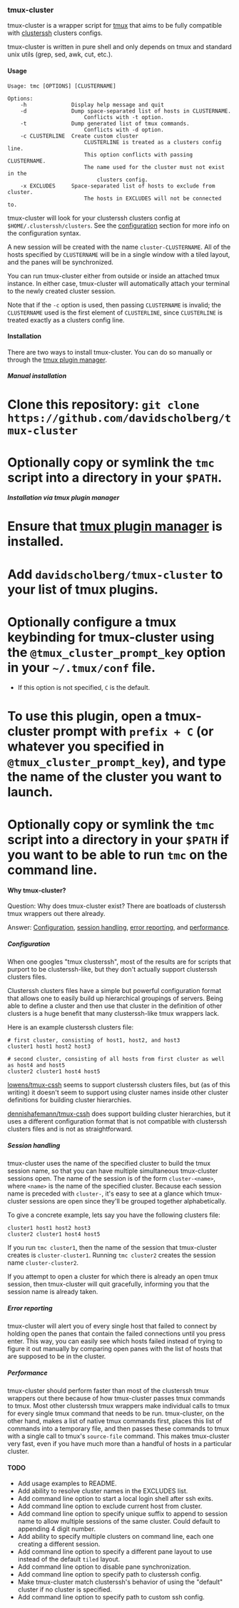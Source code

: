 ### tmux-cluster

tmux-cluster is a wrapper script for [tmux](http://tmux.sourceforge.net/) that aims to be fully compatible with [clusterssh](https://github.com/duncs/clusterssh) clusters configs.

tmux-cluster is written in pure shell and only depends on tmux and standard unix utils (grep, sed, awk, cut, etc.).

#### Usage

```
Usage: tmc [OPTIONS] [CLUSTERNAME]

Options:
    -h              Display help message and quit
    -d              Dump space-separated list of hosts in CLUSTERNAME.
                        Conflicts with -t option.
    -t              Dump generated list of tmux commands.
                        Conflicts with -d option.
    -c CLUSTERLINE  Create custom cluster
                        CLUSTERLINE is treated as a clusters config line.
                        This option conflicts with passing CLUSTERNAME.
                        The name used for the cluster must not exist in the
                            clusters config.
    -x EXCLUDES     Space-separated list of hosts to exclude from cluster.
                        The hosts in EXCLUDES will not be connected to.
```

tmux-cluster will look for your clusterssh clusters config at `$HOME/.clusterssh/clusters`. See the [configuration](#configuration) section for more info on the configuration syntax.

A new session will be created with the name `cluster-CLUSTERNAME`. All of the hosts specified by `CLUSTERNAME` will be in a single window with a tiled layout, and the panes will be synchronized.

You can run tmux-cluster either from outside or inside an attached tmux instance. In either case, tmux-cluster will automatically attach your terminal to the newly created cluster session.

Note that if the `-c` option is used, then passing `CLUSTERNAME` is invalid; the `CLUSTERNAME` used is the first element of `CLUSTERLINE`, since `CLUSTERLINE` is treated exactly as a clusters config line.

#### Installation

There are two ways to install tmux-cluster. You can do so manually or through the [tmux plugin manager](https://github.com/tmux-plugins/tpm).

##### Manual installation

# Clone this repository: `git clone https://github.com/davidscholberg/tmux-cluster`
# Optionally copy or symlink the `tmc` script into a directory in your `$PATH`.

##### Installation via tmux plugin manager

# Ensure that [tmux plugin manager](https://github.com/tmux-plugins/tpm) is installed.
# Add `davidscholberg/tmux-cluster` to your list of tmux plugins.
# Optionally configure a tmux keybinding for tmux-cluster using the `@tmux_cluster_prompt_key` option in your `~/.tmux/conf` file.
  * If this option is not specified, `C` is the default.
# To use this plugin, open a tmux-cluster prompt with `prefix + C` (or whatever you specified in `@tmux_cluster_prompt_key`), and type the name of the cluster you want to launch.
# Optionally copy or symlink the `tmc` script into a directory in your `$PATH` if you want to be able to run `tmc` on the command line.

#### Why tmux-cluster?

Question: Why does tmux-cluster exist? There are boatloads of clusterssh tmux wrappers out there already.

Answer: [Configuration](#configuration), [session handling](#session-handling), [error reporting](#error-reporting), and [performance](#performance).

##### Configuration

When one googles "tmux clusterssh", most of the results are for scripts that purport to be clusterssh-like, but they don't actually support clusterssh clusters files.

Clusterssh clusters files have a simple but powerful configuration format that allows one to easily build up hierarchical groupings of servers. Being able to define a cluster and then use that cluster in the definition of other clusters is a huge benefit that many clusterssh-like tmux wrappers lack.

Here is an example clusterssh clusters file:

```
# first cluster, consisting of host1, host2, and host3
cluster1 host1 host2 host3

# second cluster, consisting of all hosts from first cluster as well as host4 and host5
cluster2 cluster1 host4 host5
```

[lowens/tmux-cssh](https://github.com/lowens/tmux-cssh) seems to support clusterssh clusters files, but (as of this writing) it doesn't seem to support using cluster names inside other cluster definitions for building cluster hierarchies.

[dennishafemann/tmux-cssh](https://github.com/dennishafemann/tmux-cssh) does support building cluster hierarchies, but it uses a different configuration format that is not compatible with clusterssh clusters files and is not as straightforward.

##### Session handling

tmux-cluster uses the name of the specified cluster to build the tmux session name, so that you can have multiple simultaneous tmux-cluster sessions open. The name of the session is of the form `cluster-<name>`, where `<name>` is the name of the specified cluster. Because each session name is preceded with `cluster-`, it's easy to see at a glance which tmux-cluster sessions are open since they'll be grouped together alphabetically.

To give a concrete example, lets say you have the following clusters file:


```
cluster1 host1 host2 host3
cluster2 cluster1 host4 host5
```

If you run `tmc cluster1`, then the name of the session that tmux-cluster creates is `cluster-cluster1`. Running `tmc cluster2` creates the session name `cluster-cluster2`.

If you attempt to open a cluster for which there is already an open tmux session, then tmux-cluster will quit gracefully, informing you that the session name is already taken.

##### Error reporting

tmux-cluster will alert you of every single host that failed to connect by holding open the panes that contain the failed connections until you press enter. This way, you can easily see which hosts failed instead of trying to figure it out manually by comparing open panes with the list of hosts that are supposed to be in the cluster.

##### Performance

tmux-cluster should perform faster than most of the clusterssh tmux wrappers out there because of how tmux-cluster passes tmux commands to tmux. Most other clusterssh tmux wrappers make individual calls to tmux for every single tmux command that needs to be run. tmux-cluster, on the other hand, makes a list of native tmux commands first, places this list of commands into a temporary file, and then passes these commands to tmux with a single call to tmux's `source-file` command. This makes tmux-cluster very fast, even if you have much more than a handful of hosts in a particular cluster.

#### TODO

* Add usage examples to README.
* Add ability to resolve cluster names in the EXCLUDES list.
* Add command line option to start a local login shell after ssh exits.
* Add command line option to exclude current host from cluster.
* Add command line option to specify unique suffix to append to session name to allow multiple sessions of the same cluster. Could default to appending 4 digit number.
* Add ability to specify multiple clusters on command line, each one creating a different session.
* Add command line option to specify a different pane layout to use instead of the default `tiled` layout.
* Add command line option to disable pane synchronization.
* Add command line option to specify path to clusterssh config.
* Make tmux-cluster match clusterssh's behavior of using the "default" cluster if no cluster is specified.
* Add command line option to specify path to custom ssh config.

